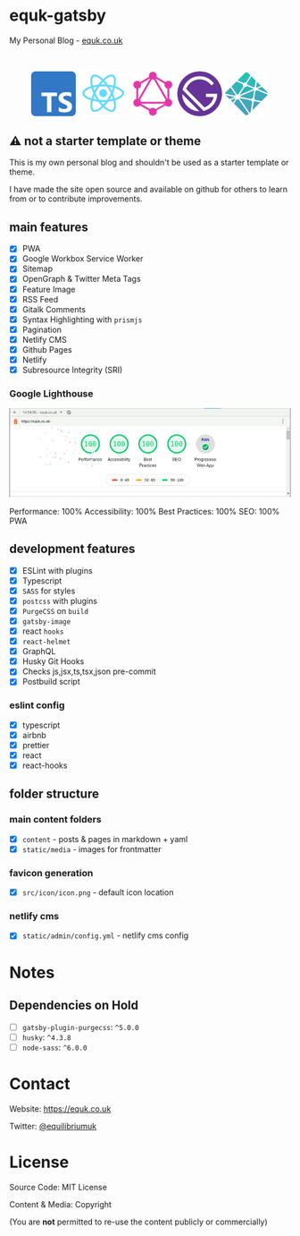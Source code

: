 # equk-gatsby

My Personal Blog - [equk.co.uk](https://equk.co.uk)

<br />

<p align="center">
<img src="./static/media/logos/typescript.svg" alt="typescript-logo" width="80px">
<img src="./static/media/logos/reactsq.svg" alt="reactjs-logo" width="90px">
<img src="./static/media/images/2019/06/graphql.svg" alt="graphql-logo" width="80px">
<img src="./static/media/logos/gatsby.svg" alt="gatsby-logo" width="80px">
<img src="./static/media/logos/netlify.svg" alt="netlify-logo" width="80px">
</p>

## ⚠️ not a starter template or theme

This is my own personal blog and shouldn't be used as a starter template or theme.

I have made the site open source and available on github for others to learn from or to contribute improvements.

## main features

- [x] PWA
- [x] Google Workbox Service Worker
- [x] Sitemap
- [x] OpenGraph & Twitter Meta Tags
- [x] Feature Image
- [x] RSS Feed
- [x] Gitalk Comments
- [x] Syntax Highlighting with `prismjs`
- [x] Pagination
- [x] Netlify CMS
- [x] Github Pages
- [x] Netlify
- [x] Subresource Integrity (SRI)

### Google Lighthouse

![](./static/media/images/equk_lighthouse.png)

Performance: 100%    Accessibility: 100%     Best Practices: 100%    SEO: 100%   PWA

## development features

- [x] ESLint with plugins
- [x] Typescript
- [x] `SASS` for styles
- [x] `postcss` with plugins
- [x] `PurgeCSS` on `build`
- [x] `gatsby-image`
- [x] react `hooks`
- [x] `react-helmet`
- [x] GraphQL
- [x] Husky Git Hooks
- [x] Checks js,jsx,ts,tsx,json pre-commit
- [x] Postbuild script

### eslint config

- [x] typescript
- [x] airbnb
- [x] prettier
- [x] react
- [x] react-hooks

## folder structure

### main content folders

- [x] `content` - posts & pages in markdown + yaml
- [x] `static/media` - images for frontmatter

### favicon generation

- [x] `src/icon/icon.png` - default icon location

### netlify cms

- [x] `static/admin/config.yml` - netlify cms config

# Notes

## Dependencies on Hold

- [ ] `gatsby-plugin-purgecss`: `^5.0.0`
- [ ] `husky`: `^4.3.8`
- [ ] `node-sass`: `^6.0.0`

# Contact

Website: https://equk.co.uk

Twitter: [@equilibriumuk](https://twitter.com/equilibriumuk)

# License

Source Code: MIT License

Content & Media: Copyright

(You are **not** permitted to re-use the content publicly or commercially)